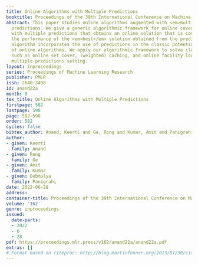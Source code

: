 ```yaml
---
title: Online Algorithms with Multiple Predictions
booktitle: Proceedings of the 39th International Conference on Machine Learning
abstract: This paper studies online algorithms augmented with <em>multiple</em> machine-learned
  predictions. We give a generic algorithmic framework for online covering problems
  with multiple predictions that obtains an online solution that is competitive against
  the performance of the <em>best</em> solution obtained from the predictions. Our
  algorithm incorporates the use of predictions in the classic potential-based analysis
  of online algorithms. We apply our algorithmic framework to solve classical problems
  such as online set cover, (weighted) caching, and online facility location in the
  multiple predictions setting.
layout: inproceedings
series: Proceedings of Machine Learning Research
publisher: PMLR
issn: 2640-3498
id: anand22a
month: 0
tex_title: Online Algorithms with Multiple Predictions
firstpage: 582
lastpage: 598
page: 582-598
order: 582
cycles: false
bibtex_author: Anand, Keerti and Ge, Rong and Kumar, Amit and Panigrahi, Debmalya
author:
- given: Keerti
  family: Anand
- given: Rong
  family: Ge
- given: Amit
  family: Kumar
- given: Debmalya
  family: Panigrahi
date: 2022-06-28
address:
container-title: Proceedings of the 39th International Conference on Machine Learning
volume: '162'
genre: inproceedings
issued:
  date-parts:
  - 2022
  - 6
  - 28
pdf: https://proceedings.mlr.press/v162/anand22a/anand22a.pdf
extras: []
# Format based on citeproc: http://blog.martinfenner.org/2013/07/30/citeproc-yaml-for-bibliographies/
---
```

